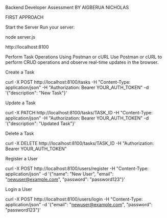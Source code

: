 Backend Developer Assessment
BY AIGBERUA NICHOLAS

FIRST APPROACH

Start the Server
Run your server:

node server.js

http://localhost:8100

 Perform Task Operations Using Postman or cURL
Use Postman or cURL to perform CRUD operations and observe real-time updates in the browser.

Create a Task

curl -X POST http://localhost:8100/tasks -H "Content-Type: application/json" -H "Authorization: Bearer YOUR_AUTH_TOKEN" -d '{"description": "New Task"}'

Update a Task

curl -X PATCH http://localhost:8100/tasks/TASK_ID -H "Content-Type: application/json" -H "Authorization: Bearer YOUR_AUTH_TOKEN" -d '{"description": "Updated Task"}'

Delete a Task

curl -X DELETE http://localhost:8100/tasks/TASK_ID -H "Authorization: Bearer YOUR_AUTH_TOKEN"

Register a User

curl -X POST http://localhost:8100/users/register -H "Content-Type: application/json" -d '{"name": "New User", "email": "newuser@example.com", "password": "password123"}'

Login a User

curl -X POST http://localhost:8100/users/login -H "Content-Type: application/json" -d '{"email": "newuser@example.com", "password": "password123"}'